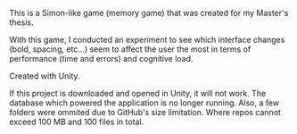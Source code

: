 This is a Simon-like game (memory game) that was created for my Master's thesis. 

With this game, I conducted an experiment to see which interface changes (bold, spacing, etc...) seem 
to affect the user the most in terms of performance (time and errors) and cognitive load.

Created with Unity.

If this project is downloaded and opened in Unity, it will not work. The database which powered the 
application is no longer running. Also, a few folders were ommited due to GitHub's size 
limitation. Where repos cannot exceed 100 MB and 100 files in total.
